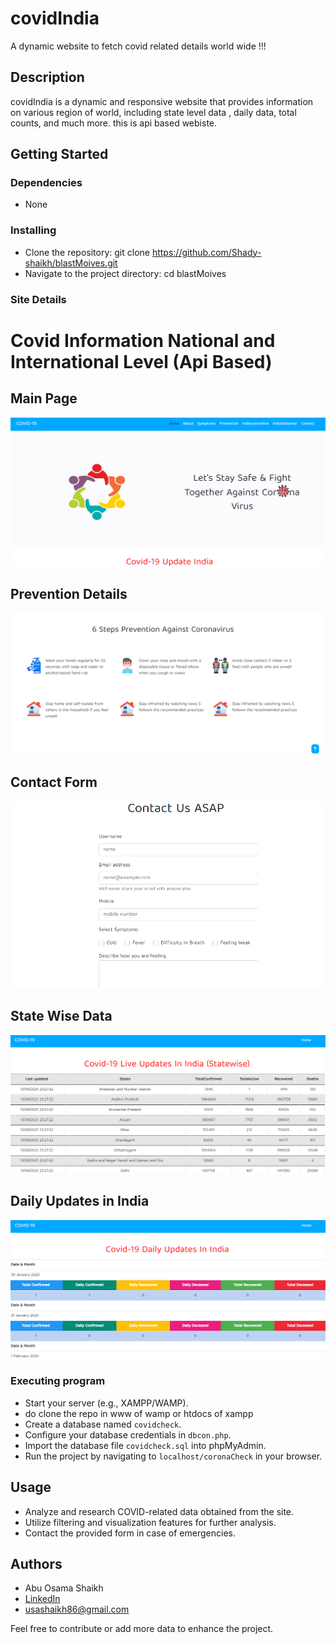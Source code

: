 # covidIndia

A dynamic website to fetch covid related details world wide !!!

## Description

covidIndia is a dynamic and responsive  website that provides information on various region of world, including state level data , daily data, total counts, and much more.
this is api based webiste.

## Getting Started

### Dependencies

* None

### Installing

* Clone the repository: git clone https://github.com/Shady-shaikh/blastMoives.git
* Navigate to the project directory: cd blastMoives

### Site Details

# Covid Information National and International Level (Api Based)

## Main Page
![Main Page](https://github.com/Shady-shaikh/covidCheck/blob/main/git/Screenshot%202024-05-28%20155242.png)

## Prevention Details
![Prevention Details](https://github.com/Shady-shaikh/covidCheck/blob/main/git/Screenshot%202024-05-28%20155255.png)

## Contact Form
![Contact Form](https://github.com/Shady-shaikh/covidCheck/blob/main/git/Screenshot%202024-05-28%20155307.png)

## State Wise Data
![State Wise Data](https://github.com/Shady-shaikh/covidCheck/blob/main/git/Screenshot%202024-05-28%20155321.png)

## Daily Updates in India
![Daily Updates in India](https://github.com/Shady-shaikh/covidCheck/blob/main/git/Screenshot%202024-05-28%20155334.png)



### Executing program

* Start your server (e.g., XAMPP/WAMP).
* do clone the repo in www of wamp or htdocs of xampp
* Create a database named `covidcheck`.
* Configure your database credentials in `dbcon.php`.
* Import the database file `covidcheck.sql` into phpMyAdmin.
* Run the project by navigating to `localhost/coronaCheck` in your browser.

## Usage

* Analyze and research COVID-related data obtained from the site.
* Utilize filtering and visualization features for further analysis.
* Contact the provided form in case of emergencies.


## Authors

* Abu Osama Shaikh
* [LinkedIn](https://www.linkedin.com/in/usama-shaikh-81294a306/)
* usashaikh86@gmail.com

Feel free to contribute or add more data to enhance the project.


